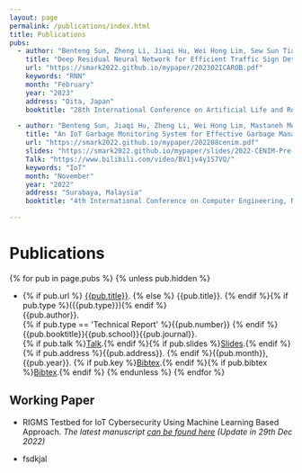 ```yaml
---
layout: page
permalink: /publications/index.html
title: Publications
pubs:
  - author: "Benteng Sun, Zheng Li, Jiaqi Hu, Wei Hong Lim, Sew Sun Tiang, Mastaneh Mokayef, Chin Hong Wong"
    title: "Deep Residual Neural Network for Efficient Traffic Sign Detection"
    url: "https://smark2022.github.io/mypaper/202302ICAROB.pdf"
    keywords: "RNN"
    month: "February"
    year: "2023"
    address: "Oita, Japan"
    booktitle: "28th International Conference on Artificial Life and Robotics ([ICAROB])"

  - author: "Benteng Sun, Jiaqi Hu, Zheng Li, Wei Hong Lim, Mastaneh Mokayef, Chin Hong Wong"
    title: "An IoT Garbage Monitoring System for Effective Garbage Management"
    url: "https://smark2022.github.io/mypaper/202208cenim.pdf"
    slides: "https://smark2022.github.io/mypaper/slides/2022-CENIM-Pre-v2.pdf"
    Talk: "https://www.bilibili.com/video/BV1jv4y1S7VQ/"
    keywords: "IoT"
    month: "November"
    year: "2022"
    address: "Surabaya, Malaysia"
    booktitle: "4th International Conference on Computer Engineering, Network and Intelligent Multimedia ([CENIM])"

---
```








# Publications

{% for pub in page.pubs %}
{% unless pub.hidden %}

  - {% if pub.url %} [{{pub.title}}]({{pub.url}}).
    {% else %} {{pub.title}}.
    {% endif %}{% if pub.type %}({{pub.type}}){% endif %}<br>
    {{pub.author}}.<br>
    {% if pub.type == 'Technical Report' %}{{pub.number}}
    {% endif %}{{pub.booktitle}}{{pub.school}}{{pub.journal}}.<br>{% if pub.talk %}[Talk]({{pub.talk}}).{% endif %}{% if pub.slides %}[Slides]({{pub.slides}}).{% endif %}<br>{% if pub.address %}{{pub.address}}. {% endif %}{{pub.month}}, {{pub.year}}.
    {% if pub.key %}[Bibtex](http://groups.csail.mit.edu/commit/bibtex.cgi?key={{pub.key}}).{% endif %}{% if pub.bibtex %}[Bibtex]({{pub.bibtex}}).{% endif %}
    {% endunless %}
    {% endfor %}



## Working Paper

- RIGMS Testbed for IoT Cybersecurity Using Machine Learning Based Approach. *The latest manuscript [can be found here](https://smark2022.github.io/mypaper/202210camb.pdf) (Update in 29th Dec 2022)*

- fsdkjal<br>



[CENIM]:http://cenim.its.ac.id/#pdfexpress
[ICAROB]:https://alife-robotics.org/



